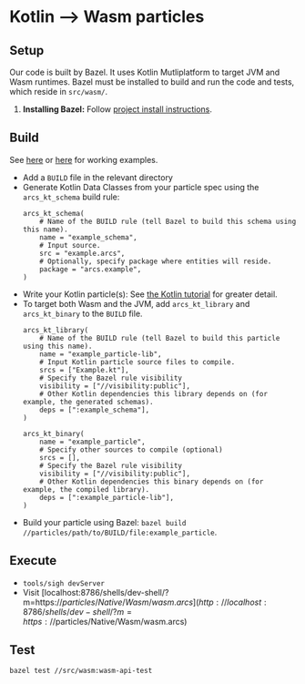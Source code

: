 # Kotlin --> Wasm particles

## Setup 

Our code is built by Bazel. It uses Kotlin Mutliplatform to target JVM and Wasm 
runtimes. Bazel must be installed to build and run the code and tests, which
reside in `src/wasm/`.

1. **Installing Bazel:** Follow [project install instructions](../../../README.md#install).

## Build

See [here](../../../particles/Native/Wasm) or [here](../../../particles/Tutorial/Kotlin) for working examples.

- Add a `BUILD` file in the relevant directory
- Generate Kotlin Data Classes from your particle spec using the 
  `arcs_kt_schema` build rule:
  ```
  arcs_kt_schema(
      # Name of the BUILD rule (tell Bazel to build this schema using this name).
      name = "example_schema",
      # Input source.
      src = "example.arcs",
      # Optionally, specify package where entities will reside.
      package = "arcs.example",
  )
  ```
- Write your Kotlin particle(s): See [the Kotlin tutorial](../../../particles/Tutorial/Kotlin) for greater detail.
- To target both Wasm and the JVM, add `arcs_kt_library` and `arcs_kt_binary` to the `BUILD` file.
  ```
  arcs_kt_library(
      # Name of the BUILD rule (tell Bazel to build this particle using this name).
      name = "example_particle-lib",
      # Input Kotlin particle source files to compile.
      srcs = ["Example.kt"],
      # Specify the Bazel rule visibility 
      visibility = ["//visibility:public"],
      # Other Kotlin dependencies this library depends on (for example, the generated schemas).
      deps = [":example_schema"],
  )
  
  arcs_kt_binary(
      name = "example_particle", 
      # Specify other sources to compile (optional)
      srcs = [], 
      # Specify the Bazel rule visibility 
      visibility = ["//visibility:public"],
      # Other Kotlin dependencies this binary depends on (for example, the compiled library).
      deps = [":example_particle-lib"],
  )
  ```
- Build your particle using Bazel: `bazel build //particles/path/to/BUILD/file:example_particle`.


## Execute

- `tools/sigh devServer`
- Visit [localhost:8786/shells/dev-shell/?m=https://$particles/Native/Wasm/wasm.arcs](http://localhost:8786/shells/dev-shell/?m=https://$particles/Native/Wasm/wasm.arcs)


## Test

`bazel test //src/wasm:wasm-api-test`